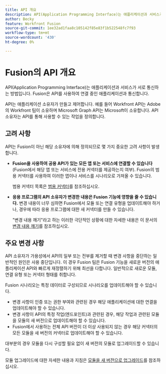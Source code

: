 ```yaml
---
title: API 개요
description: API(Application Programming Interface)는 애플리케이션과 서비스가 서로 통신하는 방법입니다. Fusion은 API를 사용하여 연결 중인 애플리케이션과 통신합니다. 각 애플리케이션에는 별도의 API가 있습니다.
author: Becky
feature: Workfront Fusion
source-git-commit: 1ee32ad1faa8c105142f85e83f1b522548fc7f93
workflow-type: tm+mt
source-wordcount: '430'
ht-degree: 0%

---
```


# Fusion의 API 개요

<!--Add me to TOCs-->

API(Application Programming Interface)는 애플리케이션과 서비스가 서로 통신하는 방법입니다. Fusion은 API를 사용하여 연결 중인 애플리케이션과 통신합니다.

API는 애플리케이션 소유자가 만들고 제어합니다. 예를 들어 Workfront API는 Adobe의 Workfront 팀이 소유하며 Microsoft Graph API는 Microsoft이 소유합니다. API 소유자는 API를 통해 사용할 수 있는 작업을 정의합니다.

## 고려 사항

API는 Fusion이 아닌 해당 소유자에 의해 정의되므로 몇 가지 중요한 고려 사항이 발생합니다.

* **Fusion을 사용하여 공용 API가 있는 모든 앱 또는 서비스에 연결할 수 있습니다**(Fusion에서 해당 앱 또는 서비스에 전용 커넥터를 제공하는지 여부). Fusion의 범용 커넥터를 사용하여 이러한 앱이나 서비스를 시나리오로 가져올 수 있습니다.

  범용 커넥터 목록은 [범용 커넥터](/help/workfront-fusion/references/apps-and-modules/apps-and-modules-toc.md#universal-connectors)를 참조하십시오.

* **응용 프로그램의 API 소유자가 변경한 내용은 Fusion 기능에 영향을 줄 수 있습니다.** 변경 내용이 너무 심하면 Fusion에서 모듈 또는 연결 유형을 업데이트해야 하거나, 경우에 따라 응용 프로그램에 대한 새 커넥터를 만들 수 있습니다.

  &quot;변경 내용 깨기&quot;라고 하는 이러한 극단적인 상황에 대한 자세한 내용은 이 문서의 [변경 내용 깨기](#breaking-changes)를 참조하십시오.


## 주요 변경 사항

API 소유자가 가용성에서 API의 일부 또는 전부를 제거할 때 변경 사항을 중단하는 일반적인 원인은 사용 중단입니다. 이 경우 Fusion 팀은 Fusion 기능을 새로운 버전의 애플리케이션 API와 빠르게 재정렬하기 위해 최선을 다합니다. 일반적으로 새로운 모듈, 연결 유형 또는 커넥터 형태를 취합니다.

Fusion 시나리오는 특정 데이터로 구성되므로 시나리오를 업데이트해야 할 수 있습니다.

* 변경 사항이 인증 또는 권한 부여와 관련된 경우 해당 애플리케이션에 대한 연결을 업데이트해야 할 수 있습니다.
* 변경 사항이 API의 특정 작업(엔드포인트)과 관련된 경우, 해당 작업과 관련된 모듈을 모듈의 새 버전으로 업데이트해야 할 수 있습니다.
* Fusion에서 사용하는 전체 API 버전이 더 이상 사용되지 않는 경우 해당 커넥터의 모든 모듈을 새 버전의 커넥터로 업데이트해야 할 수 있습니다.

대부분의 경우 모듈을 다시 구성할 필요 없이 새 버전의 모듈로 업그레이드할 수 있습니다.

모듈 업그레이드에 대한 자세한 내용과 지침은 [모듈을 새 버전으로 업그레이드](/help/workfront-fusion/manage-scenarios/update-module-to-new-version.md)를 참조하십시오.
